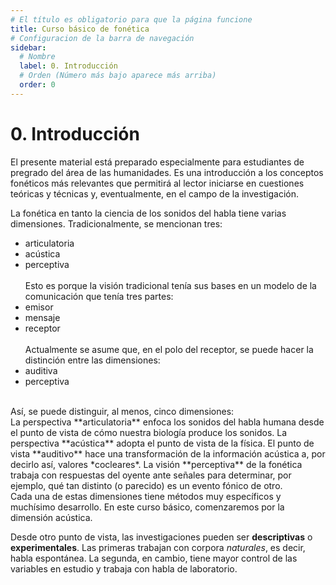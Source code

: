 ```yaml
---
# El título es obligatorio para que la página funcione
title: Curso básico de fonética
# Configuracion de la barra de navegación
sidebar:
  # Nombre
  label: 0. Introducción
  # Orden (Número más bajo aparece más arriba)
  order: 0
---
```

# 0. Introducción

El presente material está preparado especialmente para estudiantes de pregrado del área de las humanidades. Es una introducción a los conceptos fonéticos más relevantes que permitirá al lector iniciarse en cuestiones teóricas y técnicas y, eventualmente, en el campo de la investigación.

La fonética en tanto la ciencia de los sonidos del habla tiene varias dimensiones. Tradicionalmente, se mencionan tres: 
- articulatoria
- acústica
- perceptiva
<br><br>Esto es porque la visión tradicional tenía sus bases en un modelo de la comunicación que tenía tres partes:
- emisor
- mensaje
- receptor
<br><br>Actualmente se asume que, en el polo del receptor, se puede hacer la distinción entre las dimensiones:
- auditiva
- perceptiva
<br>
Así, se puede distinguir, al menos, cinco dimensiones:<br>
La perspectiva **articulatoria** enfoca los sonidos del habla humana desde el punto de vista de cómo nuestra biología produce los sonidos. La perspectiva **acústica** adopta el punto de vista de la física. El punto de vista **auditivo** hace una transformación de la información acústica a, por decirlo así, valores *cocleares*. La visión **perceptiva** de la fonética trabaja con respuestas del oyente ante señales para determinar, por ejemplo, qué tan distinto (o parecido) es un evento fónico de otro.
<br>
Cada una de estas dimensiones tiene métodos muy específicos y muchísimo desarrollo. En este curso básico, comenzaremos por la dimensión acústica.

Desde otro punto de vista, las investigaciones pueden ser **descriptivas** o **experimentales**. Las primeras trabajan con corpora *naturales*, es decir, habla espontánea. La segunda, en cambio, tiene mayor control de las variables en estudio y trabaja con habla de laboratorio.

